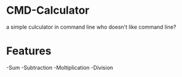 # CMD-Calculator
a simple culculator in command line
who doesn't like command line?

# Features
-Sum
-Subtraction
-Moltiplication
-Division
